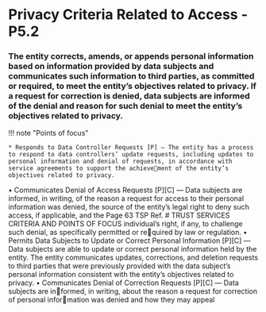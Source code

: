 # Privacy Criteria Related to Access - P5.2


### The entity corrects, amends, or appends personal information based on information provided by data subjects and communicates such information to third parties, as committed or required, to meet the entity’s objectives related to privacy. If a request for correction is denied, data subjects are informed of the denial and reason for such denial to meet the entity’s objectives related to privacy.

!!! note "Points of focus"

    * Responds to Data Controller Requests [P] — The entity has a process to respond to data controllers’ update requests, including updates to personal information and denial of requests, in accordance with service agreements to support the achievement of the entity’s objectives related to privacy. 
• Communicates Denial of Access Requests [P][C] — Data subjects are informed, in 
writing, of the reason a request for access to their personal information was denied, 
the source of the entity’s legal right to deny such access, if applicable, and the 
Page 63 
TSP 
Ref. # 
TRUST SERVICES CRITERIA AND POINTS OF FOCUS
individual’s right, if any, to challenge such denial, as specifically permitted or required by law or regulation.
• Permits Data Subjects to Update or Correct Personal Information [P][C] — Data 
subjects are able to update or correct personal information held by the entity. The 
entity communicates updates, corrections, and deletion requests to third parties that 
were previously provided with the data subject’s personal information consistent 
with the entity’s objectives related to privacy.
• Communicates Denial of Correction Requests [P][C] — Data subjects are informed, in writing, about the reason a request for correction of personal information was denied and how they may appeal
